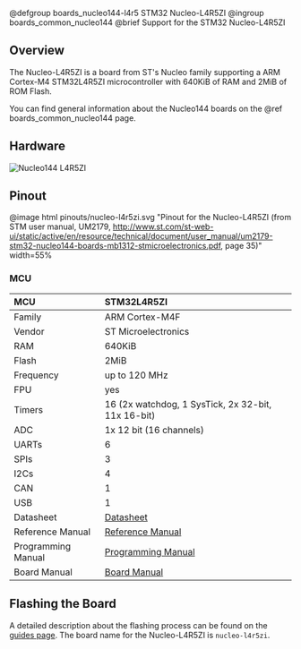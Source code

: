 @defgroup    boards_nucleo144-l4r5 STM32 Nucleo-L4R5ZI
@ingroup     boards_common_nucleo144
@brief       Support for the STM32 Nucleo-L4R5ZI

## Overview

The Nucleo-L4R5ZI is a board from ST's Nucleo family supporting a ARM Cortex-M4
STM32L4R5ZI microcontroller with 640KiB of RAM and 2MiB of ROM Flash.

You can find general information about the Nucleo144 boards on the
@ref boards_common_nucleo144 page.

## Hardware

![Nucleo144 L4R5ZI](https://www.st.com/bin/ecommerce/api/image.PF264781.en.feature-description-include-personalized-no-cpn-large.jpg)

## Pinout

@image html pinouts/nucleo-l4r5zi.svg "Pinout for the Nucleo-L4R5ZI (from STM user manual, UM2179, http://www.st.com/st-web-ui/static/active/en/resource/technical/document/user_manual/um2179-stm32-nucleo144-boards-mb1312-stmicroelectronics.pdf, page 35)" width=55%

### MCU

| MCU          | STM32L4R5ZI                                        |
|:-------------|:---------------------------------------------------|
| Family       | ARM Cortex-M4F                                     |
| Vendor       | ST Microelectronics                                |
| RAM          | 640KiB                                             |
| Flash        | 2MiB                                               |
| Frequency    | up to 120 MHz                                      |
| FPU          | yes                                                |
| Timers       | 16 (2x watchdog, 1 SysTick, 2x 32-bit, 11x 16-bit) |
| ADC          | 1x 12 bit (16 channels)                            |
| UARTs        | 6                                                  |
| SPIs         | 3                                                  |
| I2Cs         | 4                                                  |
| CAN          | 1                                                  |
| USB          | 1                                                  |
| Datasheet    | [Datasheet](https://www.st.com/resource/en/datasheet/stm32l4r5zi.pdf)|
| Reference Manual | [Reference Manual](https://www.st.com/resource/en/reference_manual/rm0432-stm32l4-series-advanced-armbased-32bit-mcus-stmicroelectronics.pdf)|
| Programming Manual | [Programming Manual](https://www.st.com/resource/en/programming_manual/pm0214-stm32-cortexm4-mcus-and-mpus-programming-manual-stmicroelectronics.pdf)|
| Board Manual | [Board Manual](http://www.st.com/st-web-ui/static/active/en/resource/technical/document/user_manual/um2179-stm32-nucleo144-boards-mb1312-stmicroelectronics.pdf)|

## Flashing the Board

A detailed description about the flashing process can be found on the
[guides page](https://guide.riot-os.org/board_specific/stm32/).
The board name for the Nucleo-L4R5ZI is `nucleo-l4r5zi`.
